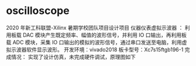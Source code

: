 # oscilloscope
2020 年新工科联盟-Xilinx 暑期学校团队项目设计项目
仪器仪表虚拟示波器 ：
利用板载 DAC 模块产生既定频率、幅值的波形信号，并利用 IO 口输出，再利用板载 ADC 模块，采集 IO 口输出的模拟的波形信号，通过串口发送至电脑，利用虚拟示波器软件显示波形。
开发环境：vivado2018
板卡型号：Xc7s15ftgb196-1 
完成情况：
实现了设计仿真，未完成硬件调试，原理图如下
